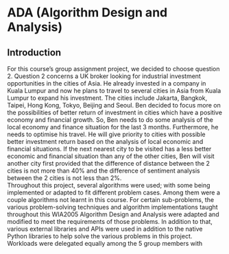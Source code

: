 # ADA (Algorithm Design and Analysis)

## Introduction 
  For this course’s group assignment project, we decided to choose question 2. 
Question 2 concerns a UK broker looking for industrial investment opportunities in the cities 
of Asia. He already invested in a company in Kuala Lumpur and now he plans to travel to 
several cities in Asia from Kuala Lumpur to expand his investment. The cities include Jakarta, 
Bangkok, Taipei, Hong Kong, Tokyo, Beijing and Seoul. Ben decided to focus more on the 
possibilities of better return of investment in cities which have a positive economy and 
financial growth. So, Ben needs to do some analysis of the local economy and finance 
situation for the last 3 months. Furthermore, he needs to optimise his travel. He will give 
priority to cities with possible better investment return based on the analysis of local 
economic and financial situations. If the next nearest city to be visited has a less better 
economic and financial situation than any of the other cities, Ben will visit another city first 
provided that the difference of distance between the 2 cities is not more than 40% and the 
difference of sentiment analysis between the 2 cities is not less than 2%. 
<br>  Throughout this project, several algorithms were used; with some being implemented 
or adapted to fit different problem cases. Among them were a couple algorithms not learnt 
in this course. For certain sub-problems, the various problem-solving techniques and 
algorithm implementations taught throughout this WIA2005 Algorithm Design and Analysis 
were adapted and modified to meet the requirements of those problems. In addition to that, 
various external libraries and APIs were used in addition to the native Python libraries to help 
solve the various problems in this project. Workloads were delegated equally among the 5 
group members with
